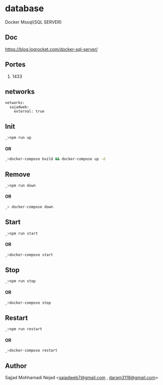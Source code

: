 # database
Docker  Mssql(SQL SERVER)
## Doc
https://blog.logrocket.com/docker-sql-server/
## Portes
 1. 1433
## networks
```docker
networks:
  sajadweb:
    external: true
```
## Init
```bash
_>npm run up
```
#### OR
```bash
_>docker-compose build && docker-compose up -d
```

## Remove
```bash
_>npm run down
```
#### OR
```bash
_> docker-compose down
```
## Start
```bash
_>npm run start
```
#### OR
```bash
_>docker-compose start
```
## Stop
```bash
_>npm run stop
```
#### OR
```bash
_>docker-compose stop
```

## Restart
```bash
_>npm run restart
```
#### OR
```bash
_>docker-compose restart
```

## Author
Sajjad Mohhamadi Nejad <sajadweb7@gmail.com , daram3118@gmail.com>
